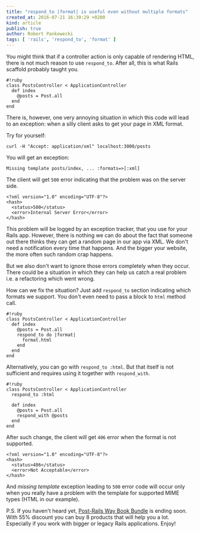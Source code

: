 ```yaml
---
title: "respond_to |format| is useful even without multiple formats"
created_at: 2016-07-21 16:39:29 +0200
kind: article
publish: true
author: Robert Pankowecki
tags: [ 'rails', 'respond_to', 'format' ]
---
```


You might think that if a controller action is only
capable of rendering HTML, there is not much reason
to use `respond_to`. After all, this is what
Rails scaffold probably taught you.

<!-- more -->

```
#!ruby
class PostsController < ApplicationController
  def index
    @posts = Post.all
  end
end
```

There is, however, one very annoying situation in which
this code will lead to an exception: when a silly client
asks to get your page in XML format.

Try for yourself:

```
curl -H "Accept: application/xml" localhost:3000/posts
```

You will get an exception:

```
Missing template posts/index, ... :formats=>[:xml]
```

The client will get `500` error indicating that the
problem was on the server side.

```
<?xml version="1.0" encoding="UTF-8"?>
<hash>
  <status>500</status>
  <error>Internal Server Error</error>
</hash>
```

This problem will be logged by an
exception tracker, that you use for your Rails app.
However, there is nothing we can do about the
fact that someone out there thinks they can get
a random page in our app via XML. We don't need
a notification every time that happens. And the
bigger your website, the more often such random
crap happens.

But we also don't want to ignore those errors completely
when they occur. There could be a situation in
which they can help us catch a real problem i.e.
a refactoring which went wrong.

How can we fix the situation? Just add `respond_to`
section indicating which formats we support.
You don't even need to pass a block to `html`
method call.

```
#!ruby
class PostsController < ApplicationController
  def index
    @posts = Post.all
    respond_to do |format|
      format.html
    end
  end
end
```

Alternatively, you can go with `respond_to :html`.
But that itself is not sufficient and requires
using it together with `respond_with`.

```
#!ruby
class PostsController < ApplicationController
  respond_to :html

  def index
    @posts = Post.all
    respond_with @posts
  end
end
```

After such change, the client will get `406` error
when the format is not supported.

```
<?xml version="1.0" encoding="UTF-8"?>
<hash>
  <status>406</status>
  <error>Not Acceptable</error>
</hash>
```

And _missing template_ exception leading to `500` error code
will occur only when you really have a problem with the template
for supported MIME types (HTML in our example).

P.S. If you haven't heard yet, [Post-Rails Way Book Bundle](http://www.railsbookbundle.com/)
is ending soon. With 55% discount you can buy 8 products that will help you a lot. Especially
if you work with bigger or legacy Rails applications. Enjoy!
